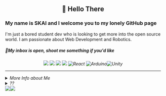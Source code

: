 <h2 align="center"> 👋 Hello There </h2>

<h3> My name is SKAI and I welcome you to my lonely GitHub page</h3>

<p> I'm just a bored student dev who is looking to get more into the open source world. I am passionate about Web Development and Robotics.</p>
<h5><i> 💬My inbox is open, shoot me something if you'd like <i></h5>

<p align="center">
<img src="https://img.shields.io/badge/c++%20-%2300599C.svg?&style=for-the-badge&logo=c%2B%2B&ogoColor=white"/> <img src="https://img.shields.io/badge/python%20-%2314354C.svg?&style=for-the-badge&logo=python&logoColor=white"/> <img src="https://img.shields.io/badge/html5%20-%23E34F26.svg?&style=for-the-badge&logo=html5&logoColor=white"/> <img src="https://img.shields.io/badge/css3%20-%231572B6.svg?&style=for-the-badge&logo=css3&logoColor=white"/>  <img alt="React" src="https://img.shields.io/badge/react-%2320232a.svg?style=for-the-badge&logo=react&logoColor=%2361DAFB"/> <img alt="Arduino" src="https://img.shields.io/badge/-Arduino-00979D?style=for-the-badge&logo=Arduino&logoColor=white"/><img alt="Unity" src="https://img.shields.io/badge/unity-%23000000.svg?style=for-the-badge&logo=unity&logoColor=white"/>
</p>

<hr/>
  
<details>
<summary> More Info about Me </summary>
  <p> F </p>
</details>
  
<details>
<summary> ?? </summary>
  <img src='https://github.com/SKAI-24/SKAI-24/blob/main/yes.gif' align='center'>
</details>

<img src='https://github-readme-stats.vercel.app/api?username=SKAI-24&show_icons=true&theme=tokyonight&count_private=true&line_height=40'  align="left" />
<img src='https://github-readme-stats.vercel.app/api/top-langs/?username=SKAI-24&theme=tokyonight&hide_langs_below=4' />
  
 
<!---
SKAI-24/SKAI-24 is a ✨ special ✨ repository because its `README.md` (this file) appears on your GitHub profile.
You can click the Preview link to take a look at your changes.
--->
